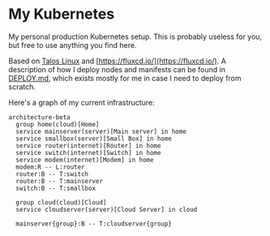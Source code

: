 # My Kubernetes

My personal production Kubernetes setup. This is probably useless for you,
but free to use anything you find here.

Based on [Talos Linux](https://www.talos.dev/) and
[https://fluxcd.io/](https://fluxcd.io/). A description of how I
deploy nodes and manifests can be found in [DEPLOY.md](DEPLOY.md), which
exists mostly for me in case I need to deploy from scratch.

Here's a graph of my current infrastructure:

```mermaid
architecture-beta
  group home(cloud)[Home]
  service mainserver(server)[Main server] in home
  service smallbox(server)[Small Box] in home
  service router(internet)[Router] in home
  service switch(internet)[Switch] in home
  service modem(internet)[Modem] in home
  modem:R -- L:router
  router:B -- T:switch
  router:B -- T:mainserver
  switch:B -- T:smallbox

  group cloud(cloud)[Cloud]
  service cloudserver(server)[Cloud Server] in cloud

  mainserver{group}:B -- T:cloudserver{group}
```
